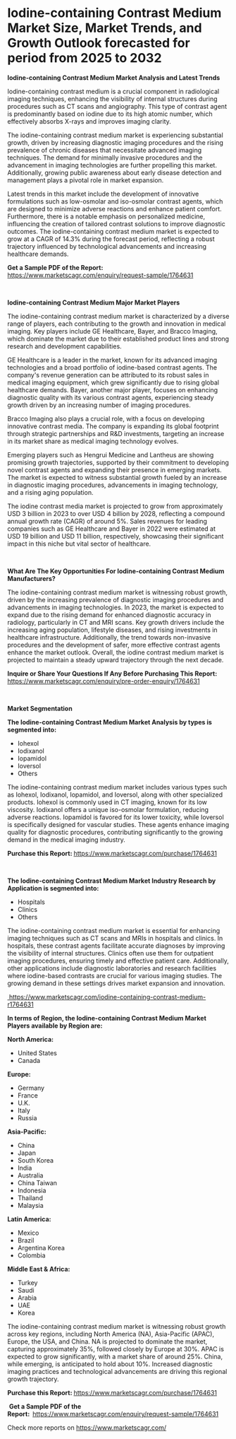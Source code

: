 <p><h1>Iodine-containing Contrast Medium Market Size, Market Trends, and Growth Outlook forecasted for period from 2025 to 2032</h1></p><p><strong>Iodine-containing Contrast Medium Market Analysis and Latest Trends</strong></p>
<p><p>Iodine-containing contrast medium is a crucial component in radiological imaging techniques, enhancing the visibility of internal structures during procedures such as CT scans and angiography. This type of contrast agent is predominantly based on iodine due to its high atomic number, which effectively absorbs X-rays and improves imaging clarity.</p><p>The iodine-containing contrast medium market is experiencing substantial growth, driven by increasing diagnostic imaging procedures and the rising prevalence of chronic diseases that necessitate advanced imaging techniques. The demand for minimally invasive procedures and the advancement in imaging technologies are further propelling this market. Additionally, growing public awareness about early disease detection and management plays a pivotal role in market expansion.</p><p>Latest trends in this market include the development of innovative formulations such as low-osmolar and iso-osmolar contrast agents, which are designed to minimize adverse reactions and enhance patient comfort. Furthermore, there is a notable emphasis on personalized medicine, influencing the creation of tailored contrast solutions to improve diagnostic outcomes. The iodine-containing contrast medium market is expected to grow at a CAGR of 14.3% during the forecast period, reflecting a robust trajectory influenced by technological advancements and increasing healthcare demands.</p></p>
<p><strong>Get a Sample PDF of the Report:&nbsp;</strong> <a href="https://www.marketscagr.com/enquiry/request-sample/1764631?utm_campaign=3199&utm_medium=2&utm_source=Github&utm_content=ia&utm_term=09032025&utm_id=iodine-containing-contrast-medium">https://www.marketscagr.com/enquiry/request-sample/1764631</a></p>
<p>&nbsp;</p>
<p><strong>Iodine-containing Contrast Medium Major Market Players</strong></p>
<p><p>The iodine-containing contrast medium market is characterized by a diverse range of players, each contributing to the growth and innovation in medical imaging. Key players include GE Healthcare, Bayer, and Bracco Imaging, which dominate the market due to their established product lines and strong research and development capabilities.</p><p>GE Healthcare is a leader in the market, known for its advanced imaging technologies and a broad portfolio of iodine-based contrast agents. The company's revenue generation can be attributed to its robust sales in medical imaging equipment, which grew significantly due to rising global healthcare demands. Bayer, another major player, focuses on enhancing diagnostic quality with its various contrast agents, experiencing steady growth driven by an increasing number of imaging procedures.</p><p>Bracco Imaging also plays a crucial role, with a focus on developing innovative contrast media. The company is expanding its global footprint through strategic partnerships and R&D investments, targeting an increase in its market share as medical imaging technology evolves.</p><p>Emerging players such as Hengrui Medicine and Lantheus are showing promising growth trajectories, supported by their commitment to developing novel contrast agents and expanding their presence in emerging markets. The market is expected to witness substantial growth fueled by an increase in diagnostic imaging procedures, advancements in imaging technology, and a rising aging population.</p><p>The iodine contrast media market is projected to grow from approximately USD 3 billion in 2023 to over USD 4 billion by 2028, reflecting a compound annual growth rate (CAGR) of around 5%. Sales revenues for leading companies such as GE Healthcare and Bayer in 2022 were estimated at USD 19 billion and USD 11 billion, respectively, showcasing their significant impact in this niche but vital sector of healthcare.</p></p>
<p>&nbsp;</p>
<p><strong>What Are The Key Opportunities For Iodine-containing Contrast Medium Manufacturers?</strong></p>
<p><p>The iodine-containing contrast medium market is witnessing robust growth, driven by the increasing prevalence of diagnostic imaging procedures and advancements in imaging technologies. In 2023, the market is expected to expand due to the rising demand for enhanced diagnostic accuracy in radiology, particularly in CT and MRI scans. Key growth drivers include the increasing aging population, lifestyle diseases, and rising investments in healthcare infrastructure. Additionally, the trend towards non-invasive procedures and the development of safer, more effective contrast agents enhance the market outlook. Overall, the iodine contrast medium market is projected to maintain a steady upward trajectory through the next decade.</p></p>
<p><strong>Inquire or Share Your Questions If Any Before Purchasing This Report:</strong> <a href="https://www.marketscagr.com/enquiry/pre-order-enquiry/1764631?utm_campaign=3199&utm_medium=2&utm_source=Github&utm_content=ia&utm_term=09032025&utm_id=iodine-containing-contrast-medium">https://www.marketscagr.com/enquiry/pre-order-enquiry/1764631</a></p>
<p>&nbsp;</p>
<p><strong>Market Segmentation</strong></p>
<p><strong>The Iodine-containing Contrast Medium Market Analysis by types is segmented into:</strong></p>
<p><ul><li>Iohexol</li><li>Iodixanol</li><li>Iopamidol</li><li>Ioversol</li><li>Others</li></ul></p>
<p><p>The iodine-containing contrast medium market includes various types such as Iohexol, Iodixanol, Iopamidol, and Ioversol, along with other specialized products. Iohexol is commonly used in CT imaging, known for its low viscosity. Iodixanol offers a unique iso-osmolar formulation, reducing adverse reactions. Iopamidol is favored for its lower toxicity, while Ioversol is specifically designed for vascular studies. These agents enhance imaging quality for diagnostic procedures, contributing significantly to the growing demand in the medical imaging industry.</p></p>
<p><strong>Purchase this Report:&nbsp;</strong><a href="https://www.marketscagr.com/purchase/1764631?utm_campaign=3199&utm_medium=2&utm_source=Github&utm_content=ia&utm_term=09032025&utm_id=iodine-containing-contrast-medium">https://www.marketscagr.com/purchase/1764631</a></p>
<p>&nbsp;</p>
<p><strong>The Iodine-containing Contrast Medium Market Industry Research by Application is segmented into:</strong></p>
<p><ul><li>Hospitals</li><li>Clinics</li><li>Others</li></ul></p>
<p><p>The iodine-containing contrast medium market is essential for enhancing imaging techniques such as CT scans and MRIs in hospitals and clinics. In hospitals, these contrast agents facilitate accurate diagnoses by improving the visibility of internal structures. Clinics often use them for outpatient imaging procedures, ensuring timely and effective patient care. Additionally, other applications include diagnostic laboratories and research facilities where iodine-based contrasts are crucial for various imaging studies. The growing demand in these settings drives market expansion and innovation.</p></p>
<p><a href="https://www.marketscagr.com/iodine-containing-contrast-medium-r1764631?utm_campaign=3199&utm_medium=2&utm_source=Github&utm_content=ia&utm_term=09032025&utm_id=iodine-containing-contrast-medium">&nbsp;https://www.marketscagr.com/iodine-containing-contrast-medium-r1764631</a></p>
<p><strong>In terms of Region, the Iodine-containing Contrast Medium Market Players available by Region are:</strong></p>
<p>
    <p> <strong> North America: </strong>
        <ul>
            <li>United States</li>
            <li>Canada</li>
        </ul>
        </p> 
    <p> <strong> Europe: </strong>
        <ul>
            <li>Germany</li>
            <li>France</li>
            <li>U.K.</li>
            <li>Italy</li>
            <li>Russia</li>
        </ul>
        </p> 
    <p> <strong> Asia-Pacific: </strong>
        <ul>
            <li>China</li>
            <li>Japan</li>
            <li>South Korea</li>
            <li>India</li>
            <li>Australia</li>
            <li>China Taiwan</li>
            <li>Indonesia</li>
            <li>Thailand</li>
            <li>Malaysia</li>
        </ul>
        </p> 
    <p> <strong> Latin America: </strong>
        <ul>
            <li>Mexico</li>
            <li>Brazil</li>
            <li>Argentina Korea</li>
            <li>Colombia</li>
        </ul>
        </p> 
    <p> <strong> Middle East & Africa: </strong>
        <ul>
            <li>Turkey</li>
            <li>Saudi</li>
            <li>Arabia</li>
            <li>UAE</li>
            <li>Korea</li>
        </ul>
    </p>
    </p>
<p><p>The iodine-containing contrast medium market is witnessing robust growth across key regions, including North America (NA), Asia-Pacific (APAC), Europe, the USA, and China. NA is projected to dominate the market, capturing approximately 35%, followed closely by Europe at 30%. APAC is expected to grow significantly, with a market share of around 25%. China, while emerging, is anticipated to hold about 10%. Increased diagnostic imaging practices and technological advancements are driving this regional growth trajectory.</p></p>
<p><strong>Purchase this Report: </strong><a href="https://www.marketscagr.com/purchase/1764631?utm_campaign=3199&utm_medium=2&utm_source=Github&utm_content=ia&utm_term=09032025&utm_id=iodine-containing-contrast-medium">https://www.marketscagr.com/purchase/1764631</a></p>
<p>&nbsp;<strong>Get a Sample PDF of the Report:&nbsp;&nbsp;</strong><a href="https://www.marketscagr.com/enquiry/request-sample/1764631?utm_campaign=3199&utm_medium=2&utm_source=Github&utm_content=ia&utm_term=09032025&utm_id=iodine-containing-contrast-medium">https://www.marketscagr.com/enquiry/request-sample/1764631</a></p>
<p><strong></strong></p>
<p>Check more reports on <a href="https://www.marketscagr.com/?utm_campaign=3199&utm_medium=2&utm_source=Github&utm_content=ia&utm_term=09032025&utm_id=iodine-containing-contrast-medium">https://www.marketscagr.com/</a></p>